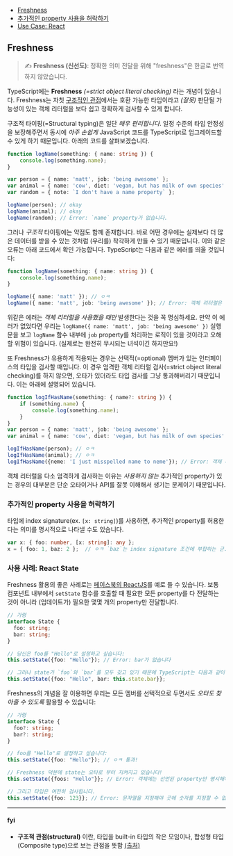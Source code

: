 * [Freshness](#freshness)
* [추가적인 property 사용을 허락하기](#추가적인-property-사용을-허락하기)
* [Use Case: React](#use-case-react-state)

## Freshness

> ✍️ **Freshness (신선도)**: 정확한 의미 전달을 위해 "freshness"은 한글로 번역하지 않았습니다.

TypeScript에는 **Freshness** *(=strict object literal checking)* 라는 개념이 있습니다. Freshness는 자칫 [구조적인 관점](#fyi)에서는 호환 가능한 타입이라고 _(잘못)_ 판단될 가능성이 있는 객체 리터럴을 보다 쉽고 정확하게 검사할 수 있게 합니다.

구조적 타이핑(=Structural typing)은 일단 *매우 편리합니다*. 일정 수준의 타입 안정성을 보장해주면서 동시에 *아주 손쉽게* JavaScript 코드를 TypeScript로 업그레이드할 수 있게 하기 때문입니다. 아래의 코드를 살펴보겠습니다.


```ts
function logName(something: { name: string }) {
    console.log(something.name);
}

var person = { name: 'matt', job: 'being awesome' };
var animal = { name: 'cow', diet: 'vegan, but has milk of own species' };
var random = { note: `I don't have a name property` };

logName(person); // okay
logName(animal); // okay
logName(random); // Error: `name` property가 없습니다.
```

그러나 *구조적* 타이핑에는 약점도 함께 존재합니다. 바로 어떤 경우에는 실제보다 더 많은 데이터를 받을 수 있는 것처럼 (우리를) 착각하게 만들 수 있기 때문입니다. 이와 같은 오류는 아래 코드에서 확인 가능합니다. TypeScript는 다음과 같은 에러를 띄울 것입니다:

```ts
function logName(something: { name: string }) {
    console.log(something.name);
}

logName({ name: 'matt' }); // ㅇㅋ
logName({ name: 'matt', job: 'being awesome' }); // Error: 객체 리터럴은 선언된 property만 명시해야 합니다. `job`은 too much입니다.
```

위같은 에러는 *객체 리터럴을 사용했을 때만* 발생한다는 것을 꼭 명심하세요. 만약 이 에러가 없었다면 우리는 `logName({ name: 'matt', job: 'being awesome' })` 실행문을 보고 `logName` 함수 내부에 `job` property를 처리하는 로직이 있을 것이라고 오해할 위험이 있습니다. (실제로는 완전히 무시되는 녀석이긴 하지만요!)

또 Freshness가 유용하게 적용되는 경우는 선택적(=optional) 멤버가 있는 인터페이스의 타입을 검사할 때입니다. 이 경우 엄격한 객체 리터럴 검사(=strict object literal checking)를 하지 않으면, 오타가 있더라도 타입 검사를 그냥 통과해버리기 때문입니다. 이는 아래에 설명되어 있습니다.

```ts
function logIfHasName(something: { name?: string }) {
    if (something.name) {
        console.log(something.name);
    }
}
var person = { name: 'matt', job: 'being awesome' };
var animal = { name: 'cow', diet: 'vegan, but has milk of own species' };

logIfHasName(person); // ㅇㅋ
logIfHasName(animal); // ㅇㅋ
logIfHasName({neme: 'I just misspelled name to neme'}); // Error: 객체 리터럴은 선언된 property만 명시해야 합니다. `neme`는 too much입니다.
```

객체 리터럴을 다소 엄격하게 검사하는 이유는 *사용하지 않는* 추가적인 property가 있는 경우의 대부분은 단순 오타이거나 API를 잘못 이해해서 생기는 문제이기 때문입니다.

### 추가적인 property 사용을 허락하기

타입에 index signature(ex. `[x: string]`)를 사용하면, 추가적인 property를 허용한다는 의미를 명시적으로 나타낼 수도 있습니다.

```ts
var x: { foo: number, [x: string]: any };
x = { foo: 1, baz: 2 };  // ㅇㅋ `baz`는 index signature 조건에 부합하는 군.
```

### 사용 사례: React State

Freshness 활용의 좋은 사례로는 [페이스북의 ReactJS](https://facebook.github.io/react/)를 예로 들 수 있습니다. 보통 컴포넌트 내부에서 `setState` 함수를 호출할 때 필요한 모든 property를 다 전달하는 것이 아니라 (업데이트가) 필요한 몇몇 개의 property만 전달합니다.

```ts
// 가령
interface State {
  foo: string;
  bar: string;
}

// 당신은 foo를 "Hello"로 설정하고 싶습니다:
this.setState({foo: "Hello"}); // Error: bar가 없습니다

// 그러나 state가 `foo`와 `bar`를 모두 갖고 있기 때문에 TypeScript는 다음과 같이 작성하도록 강요할 것입니다:
this.setState({foo: "Hello", bar: this.state.bar}};
```

Freshness의 개념을 잘 이용하면 우리는 모든 멤버를 선택적으로 두면서도 *오타도 찾아줄 수 있도록* 활용할 수 있습니다:

```ts
// 가령
interface State {
  foo?: string;
  bar?: string;
}

// foo를 "Hello"로 설정하고 싶습니다:
this.setState({foo: "Hello"}); // ㅇㅋ 통과!

// Freshness 덕분에 state는 오타로 부터 지켜지고 있습니다!
this.setState({foos: "Hello"}}; // Error: 객체에는 선언된 property만 명시해야 합니다.

// 그리고 타입은 여전히 검사됩니다.
this.setState({foo: 123}}; // Error: 문자열을 지정해야 곳에 숫자를 지정할 수 없습니다.
```

---

#### fyi

* **구조적 관점(structural)** 이란, 타입을 built-in 타입의 작은 모임이나, 합성형 타입(Composite type)으로 보는 관점을 뜻함 [(출처)](https://chayan-memorias.tistory.com/189)